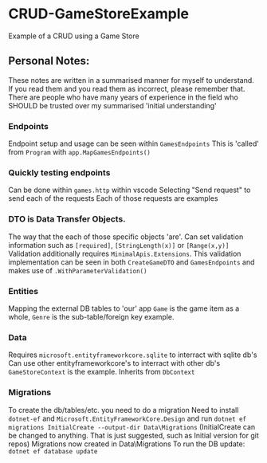 # CRUD-GameStoreExample
Example of a CRUD using a Game Store

## Personal Notes:
These notes are written in a summarised manner for myself to understand.
If you read them and you read them as incorrect, please remember that. There are people who have many years of experience in the field who SHOULD be trusted over my summarised 'initial understanding'

### Endpoints
Endpoint setup and usage can be seen within `GamesEndpoints`
This is 'called' from `Program` with `app.MapGamesEndpoints()`

### Quickly testing endpoints
Can be done within `games.http` within vscode
Selecting "Send request" to send each of the requests
Each of those requests are examples

### DTO is Data Transfer Objects. 
The way that the each of those specific objects 'are'.
Can set validation information such as `[required]`, `[StringLength(x)]` or `[Range(x,y)]`
Validation additionally requires `MinimalApis.Extensions`.
This validation implementation can be seen in both `CreateGameDTO` and `GamesEndpoints` and makes use of `.WithParameterValidation()`

### Entities
Mapping the external DB tables to 'our' app
`Game` is the game item as a whole, `Genre` is the sub-table/foreign key example.

### Data
Requires `microsoft.entityframeworkcore.sqlite` to interract with sqlite db's
Can use other entityframeworkcore's to interract with other db's
`GameStoreContext` is the example. Inherits from `DbContext`

### Migrations
To create the db/tables/etc. you need to do a migration
Need to install `dotnet-ef` and `Microsoft.EntityFrameworkCore.Design` and run `dotnet ef migrations InitialCreate --output-dir Data\Migrations` (InitialCreate can be changed to anything. That is just suggested, such as Initial version for git repos)
Migrations now created in Data\Migrations
To run the DB update:
`dotnet ef database update`